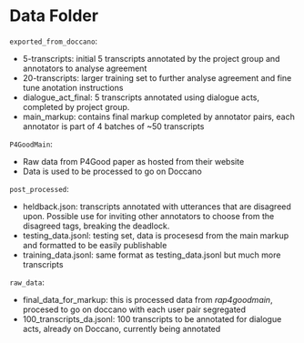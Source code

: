 # Data Folder 

`exported_from_doccano`:
- 5-transcripts: initial 5 transcripts annotated by the project group and annotators to analyse agreement 
- 20-transcripts: larger training set to further analyse agreement and fine tune anotation instructions
- dialogue_act_final: 5 transcripts annotated using dialogue acts, completed by project group.
- main_markup: contains final markup completed by annotator pairs, each annotator is part of 4 batches of ~50 transcripts

`P4GoodMain`: 
- Raw data from P4Good paper as hosted from their website 
- Data is used to be processed to go on Doccano 

`post_processed`: 
- heldback.json: transcripts annotated with utterances that are disagreed upon. Possible use for inviting other annotators to choose from the disagreed tags, breaking the deadlock. 
- testing_data.jsonl: testing set, data is procesesd from the main markup and formatted to be easily publishable
- training_data.jsonl: same format as testing_data.jsonl but much more transcripts

`raw_data`: 
- final_data_for_markup: this is processed data from <i>rap4goodmain</i>, procesed to go on doccano with each user pair segregated
- 100_transcripts_da.jsonl: 100 transcripts to be annotated for dialogue acts, already on Doccano, currently being annotated